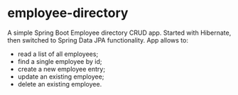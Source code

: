 # employee-directory
A simple Spring Boot Employee directory CRUD app. Started with Hibernate, then switched to Spring Data JPA functionality.
App allows to:
- read a list of all employees;
- find a single employee by id;
- create a new employee entry;
- update an existing employee;
- delete an existing employee.




